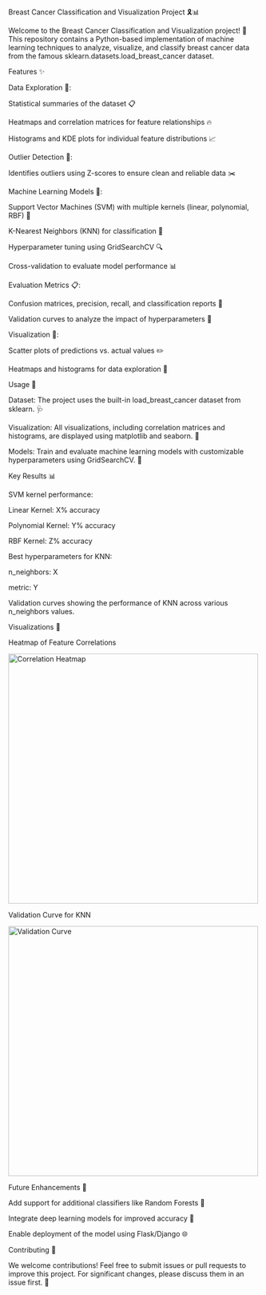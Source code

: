 Breast Cancer Classification and Visualization Project 🎗️📊

Welcome to the Breast Cancer Classification and Visualization project! 🚀 This repository contains a Python-based implementation of machine learning techniques to analyze, visualize, and classify breast cancer data from the famous sklearn.datasets.load_breast_cancer dataset.

Features ✨

Data Exploration 🧐:


Statistical summaries of the dataset 📋

Heatmaps and correlation matrices for feature relationships 🔥

Histograms and KDE plots for individual feature distributions 📈

Outlier Detection 🚨:

Identifies outliers using Z-scores to ensure clean and reliable data ✂️

Machine Learning Models 🤖:

Support Vector Machines (SVM) with multiple kernels (linear, polynomial, RBF) 🧪

K-Nearest Neighbors (KNN) for classification 📍

Hyperparameter tuning using GridSearchCV 🔍

Cross-validation to evaluate model performance 📊

Evaluation Metrics 📋:

Confusion matrices, precision, recall, and classification reports 📜

Validation curves to analyze the impact of hyperparameters 🎯

Visualization 🎨:

Scatter plots of predictions vs. actual values ✏️

Heatmaps and histograms for data exploration 🔎

Usage 📂

Dataset: The project uses the built-in load_breast_cancer dataset from sklearn. 🩺

Visualization: All visualizations, including correlation matrices and histograms, are displayed using matplotlib and seaborn. 🎨

Models: Train and evaluate machine learning models with customizable hyperparameters using GridSearchCV. 🔧

Key Results 📊

SVM kernel performance:

Linear Kernel: X% accuracy

Polynomial Kernel: Y% accuracy

RBF Kernel: Z% accuracy

Best hyperparameters for KNN:

n_neighbors: X

metric: Y

Validation curves showing the performance of KNN across various n_neighbors values.


Visualizations 🎥

Heatmap of Feature Correlations

<img src="images/heatmap.png" alt="Correlation Heatmap" width="500">


Validation Curve for KNN

<img src="images/validation_curve.png" alt="Validation Curve" width="500">

Future Enhancements 🔮

Add support for additional classifiers like Random Forests 🌲

Integrate deep learning models for improved accuracy 🧠

Enable deployment of the model using Flask/Django 🌐

Contributing 🙌

We welcome contributions! Feel free to submit issues or pull requests to improve this project. For significant changes, please discuss them in an issue first. 🤝
